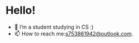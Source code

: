   # Hello!

- 👋 I’m a student studying in CS :)  
- 📫 How to reach me:s753861942@outlook.com.

<!---
Cachexie/Cachexie is a ✨ special ✨ repository because its `README.md` (this file) appears on your GitHub profile.
You can click the Preview link to take a look at your changes.
--->
